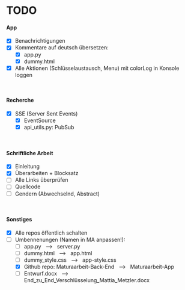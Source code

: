 # TODO
#### App
- [x] Benachrichtigungen
- [x] Kommentare auf deutsch übersetzen:
    - [x] app.py
    - [x] dummy.html
- [x] Alle Aktionen (Schlüsselaustausch, Menu) mit colorLog in Konsole loggen

<br>

#### Recherche
- [x] SSE (Server Sent Events)
    - [x] EventSource
    - [x] api_utils.py: PubSub

<br>

#### Schriftliche Arbeit
- [x] Einleitung
- [x] Überarbeiten + Blocksatz
- [ ] Alle Links überprüfen
- [ ] Quellcode
- [ ] Gendern (Abwechselnd, Abstract)

<br>

#### Sonstiges
- [x] Alle repos öffentlich schalten
- [ ] Umbennenungen (Namen in MA anpassen!):
    - [ ] app.py &nbsp; --> &nbsp; server.py
    - [ ] dummy.html &nbsp; --> &nbsp; app.html
    - [ ] dummy_style.css &nbsp; --> &nbsp; app-style.css
    - [x] Github repo: Maturaarbeit-Back-End &nbsp; --> &nbsp; Maturaarbeit-App
    - [ ] Entwurf.docx &nbsp; --> &nbsp; End_zu_End_Verschlüsselung_Mattia_Metzler.docx
